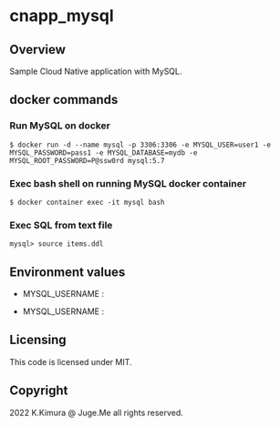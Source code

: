 # cnapp_mysql

## Overview

Sample Cloud Native application with MySQL.


## docker commands

### Run MySQL on docker

`$ docker run -d --name mysql -p 3306:3306 -e MYSQL_USER=user1 -e MYSQL_PASSWORD=pass1 -e MYSQL_DATABASE=mydb -e MYSQL_ROOT_PASSWORD=P@ssw0rd mysql:5.7` 

### Exec bash shell on running MySQL docker container

`$ docker container exec -it mysql bash`


### Exec SQL from text file

`mysql> source items.ddl`


## Environment values

- MYSQL_USERNAME : 

- MYSQL_USERNAME : 


## Licensing

This code is licensed under MIT.


## Copyright

2022 K.Kimura @ Juge.Me all rights reserved.


